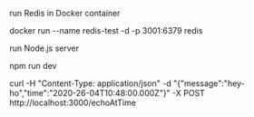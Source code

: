 run Redis in Docker container

docker run --name redis-test -d -p 3001:6379  redis

run Node.js server

npm run dev



curl -H "Content-Type: application/json"  -d "{\"message\":\"hey-ho\",\"time\":\"2020-26-04T10:48:00.000Z\"}" -X POST http://localhost:3000/echoAtTime
